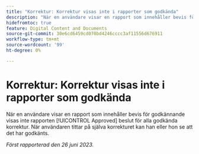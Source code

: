 ```yaml
---
title: "Korrektur: Korrektur visas inte i rapporter som godkända"
description: "När en användare visar en rapport som innehåller bevis för godkännande visar rapporten inte det godkända beslutet för alla godkända korrektur. När användaren tittar på själva beviset kan han eller hon se att det har godkänts."
hidefromtoc: true
feature: Digital Content and Documents
source-git-commit: 30e6cd6459cd070bd4246cccc3af11556d676911
workflow-type: tm+mt
source-wordcount: '99'
ht-degree: 0%

---
```



# Korrektur: Korrektur visas inte i rapporter som godkända

När en användare visar en rapport som innehåller bevis för godkännande visas inte rapporten [!UICONTROL Approved] beslut för alla godkända korrektur. När användaren tittar på själva korrekturet kan han eller hon se att det har godkänts.

_Först rapporterad den 26 juni 2023._
